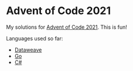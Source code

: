 # Advent of Code 2021

My solutions for [Advent of Code 2021](https://adventofcode.com/2021/about).  This is fun!

Languages used so far:
* [Dataweave](https://docs.mulesoft.com/dataweave/2.2/)
* [Go](https://go.dev)
* [C#](https://docs.microsoft.com/en-us/dotnet/csharp/)

